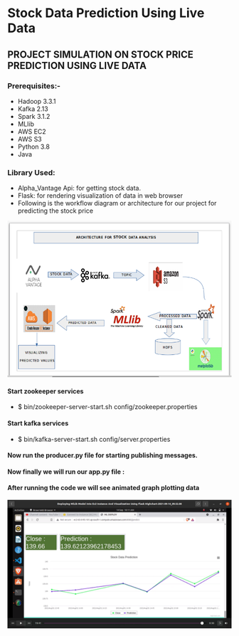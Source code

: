 # Stock Data Prediction Using Live Data

## PROJECT SIMULATION ON STOCK PRICE PREDICTION USING LIVE DATA

### Prerequisites:-

* Hadoop 3.3.1
* Kafka 2.13
* Spark 3.1.2
* MLlib
* AWS EC2
* AWS S3
* Python 3.8
* Java

### Library Used:

* Alpha_Vantage Api: for getting  stock data.
* Flask: for rendering visualization of data in web browser
* Following is the workflow diagram or architecture for our project for predicting the stock price

![myimage-alt-tag](https://github.com/Nomercy-ops/Stock_Data_Prediction/blob/main/Stock_Data_Prediction_Of_Live_Data/architecture.png?raw=true)

#### Start zookeeper services
* $ bin/zookeeper-server-start.sh config/zookeeper.properties

#### Start kafka services 
* $  bin/kafka-server-start.sh config/server.properties

#### Now  run the producer.py file for starting publishing messages.

#### Now finally we will run our app.py file :


#### After running the code we will see animated graph plotting data

![myimage-alt-tag](https://github.com/Nomercy-ops/Stock_Data_Prediction/blob/main/Stock_Data_Prediction_Of_Live_Data/Output.png?raw=true)




